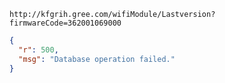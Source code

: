`http://kfgrih.gree.com/wifiModule/Lastversion?firmwareCode=362001069000`

```json
{
  "r": 500,
  "msg": "Database operation failed."
}
```